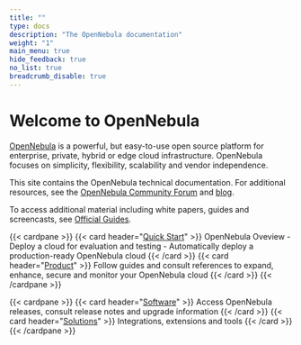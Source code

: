 ```yaml
---
title: ""
type: docs
description: "The OpenNebula documentation"
weight: "1"
main_menu: true
hide_feedback: true
no_list: true
breadcrumb_disable: true
---
```


# Welcome to OpenNebula

[OpenNebula](https://opennebula.io) is a powerful, but easy-to-use open source platform for enterprise, private, hybrid or edge cloud infrastructure. OpenNebula focuses on simplicity, flexibility, scalability and vendor independence.

This site contains the OpenNebula technical documentation. For additional resources, see the [OpenNebula Community Forum](https://forum.opennebula.io/) and [blog](https://opennebula.io/blog/).

To access additional material including white papers, guides and screencasts, see [Official Guides](https://opennebula.io/docs/).

{{< cardpane >}}
  {{< card header="[Quick Start](7.0/quick_start)" >}}
  OpenNebula Oveview - Deploy a cloud for evaluation and testing - Automatically deploy a production-ready OpenNebula cloud
  {{< /card >}}
  {{< card header="[Product](7.0/product)" >}}
  Follow guides and consult references to expand, enhance, secure and monitor your OpenNebula cloud
  {{< /card >}}
{{< /cardpane >}}

{{< cardpane >}}
  {{< card header="[Software](7.0/software)" >}}
  Access OpenNebula releases, consult release notes and upgrade information
  {{< /card >}}
  {{< card header="[Solutions](7.0/solutions)" >}}
  Integrations, extensions and tools
  {{< /card >}}
{{< /cardpane >}}

